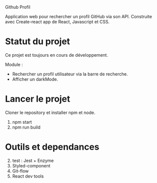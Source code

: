 Github Profil

Application web pour rechercher un profil GitHub via son API.
Construite avec Create-react app de React, Javascript et CSS.

# Statut du projet
Ce projet est toujours en cours de développement. 

Module :
- Rechercher un profil utilisateur via la barre de recherche.
- Afficher un darkMode.

# Lancer le projet 
Cloner le repository et installer npm et node.
1. npm start
2. npm run build 

# Outils et dependances
2. test : Jest + Enzyme
3. Styled-component
4. Git-flow
5. React dev tools

